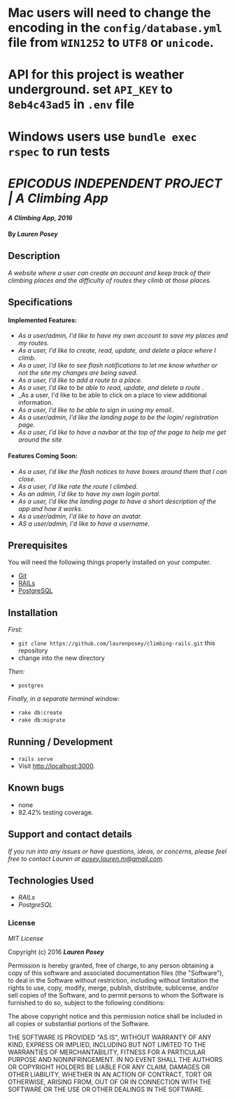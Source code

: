 # Mac users will need to change the encoding in the `config/database.yml` file from `WIN1252` to `UTF8` or `unicode`.

# API for this project is weather underground. set `API_KEY` to `8eb4c43ad5` in `.env` file

# Windows users use `bundle exec rspec` to run tests

# _EPICODUS INDEPENDENT PROJECT | A Climbing App_

#### _A Climbing App, 2016_

#### By _**Lauren Posey**_

## Description

_A website where a user can create an account and  keep track of their climbing places and the difficulty of routes they climb at those places._

## Specifications
#### Implemented Features:
* _As a user/admin, I'd like to have my own account to save my places and my routes._
* _As a user, I'd like to create, read, update, and delete a place where I climb._
* _As a user, I'd like to see flash notifications to let me know whether or not the site my changes are being saved._
* _As a user, I'd like to add a route to a place._
* _As a user, I'd like to be able to read, update, and delete a route ._
* _As a user, I'd like to be able to click on a place to view additional information.
* _As a user, I'd like to be able to sign in using my email.._
* _As a user/admin, I'd like the landing page to be the login/ registration page._
* _As a user, I'd like to have a navbar at the top of the page to help me get around the site_

#### Features Coming Soon:

* _As a user, I'd like the flash notices to have boxes around them that I can close._
* _As a user, I'd like rate the route I climbed._
* _As an admin, I'd like to have my own login portal._
* _As a user, I'd like the landing page to have a short description of the app and how it works._
* _As a user/admin, I'd like to have an avatar._
* _AS a user/admin, I'd like to have a username._

## Prerequisites

You will need the following things properly installed on your computer.

* [Git](http://git-scm.com/)
* [RAILs](http://railsinstaller.org/en)
* [PostgreSQL](https://www.postgresql.org/download/)


## Installation

_First:_
* `git clone https://github.com/laurenposey/climbing-rails.git` this repository
* change into the new directory

_Then:_
* `postgres`

_Finally, in a separate terminal window:_
* `rake db:create`
* `rake db:migrate`

## Running / Development

* `rails serve`
* Visit [http://localhost:3000](http://localhost:3000).

## Known bugs

* none
* 82.42% testing coverage.

## Support and contact details

_If you run into any issues or have questions, ideas, or concerns, please feel free to contact Lauren at <a href="mailto:posey.lauren.m@gmail.com">posey.lauren.m@gmail.com</a>._

## Technologies Used

* _RAILs_
* _PostgreSQL_

### License

*MIT License*

Copyright (c) 2016 **_Lauren Posey_**

Permission is hereby granted, free of charge, to any person obtaining a copy of this software and associated documentation files (the "Software"), to deal in the Software without restriction, including without limitation the rights to use, copy, modify, merge, publish, distribute, sublicense, and/or sell copies of the Software, and to permit persons to whom the Software is furnished to do so, subject to the following conditions:

The above copyright notice and this permission notice shall be included in all copies or substantial portions of the Software.

THE SOFTWARE IS PROVIDED "AS IS", WITHOUT WARRANTY OF ANY KIND, EXPRESS OR IMPLIED, INCLUDING BUT NOT LIMITED TO THE WARRANTIES OF MERCHANTABILITY, FITNESS FOR A PARTICULAR PURPOSE AND NONINFRINGEMENT. IN NO EVENT SHALL THE AUTHORS OR COPYRIGHT HOLDERS BE LIABLE FOR ANY CLAIM, DAMAGES OR OTHER LIABILITY, WHETHER IN AN ACTION OF CONTRACT, TORT OR OTHERWISE, ARISING FROM, OUT OF OR IN CONNECTION WITH THE SOFTWARE OR THE USE OR OTHER DEALINGS IN THE SOFTWARE.
